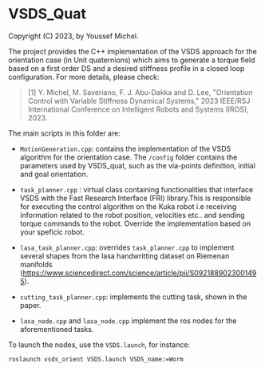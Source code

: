 # VSDS_Quat

Copyright (C) 2023, by Youssef Michel.

The project provides the C++ implementation of the VSDS approach for the orientation case (in Unit quaternions) which aims to generate a torque field
based on a first order DS and a desired stiffness profile in a closed loop configuration. For more details, please check:

> [1] Y. Michel, M. Saveriano, F. J. Abu-Dakka and D. Lee, "Orientation Control with Variable Stiffness Dynamical Systems," 2023 IEEE/RSJ International Conference on Intelligent Robots and Systems (IROS), 2023.


The main scripts in this folder are:

- `MotionGeneration.cpp`: contains the implementation of the VSDS algorithm for the orientation case. The `/config` folder contains the parameters used by VSDS_quat, such as the via-points definition, initial and goal orientation. 

- `task_planner.cpp` : virtual class containing functionalities that interface VSDS with the Fast Research Interface (FRI) library.This is responsible for executing the control algorithm on the Kuka robot i.e receiving information related to the robot position, velocities etc.. and sending torque commands to the robot. Override the implementation based on your speficic robot. 


- `lasa_task_planner.cpp`: overrides `task_planner.cpp` to implement several shapes from the lasa handwritting dataset on Riemenan manifolds (https://www.sciencedirect.com/science/article/pii/S0921889023001495). 
- `cutting_task_planner.cpp`: implements the cutting task, shown in the paper.

- `lasa_node.cpp` and `lasa_node.cpp` implement the ros nodes for the aforementioned tasks. 



To launch the nodes, use the `VSDS.launch`, for instance:
```
roslaunch vsds_orient VSDS.launch VSDS_name:=Worm
```





